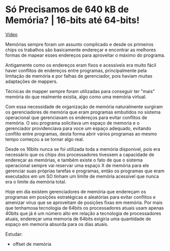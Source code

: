 # Só Precisamos de 640 kB de Memória? | 16-bits até 64-bits!

[Video](https://www.youtube.com/watch?v=cTVXKfYOYxo)

Memórias sempre foram um assunto complicado e desde os primeiros chips os trabalhos são basicamente endereçar e encontrar as melhores formas de mapear esses endereços para aproveitar o máximo do programa.

Antigamente como os endereços eram fixos e acessíveis era muito fácil haver conflitos de endereços entre programas, principalmente pela limitação de memória e por falhas de gerenciador, pois haviam muitas adaptações de mappers.

Técnicas de mapper sempre foram utilizadas para conseguir ter "mais" memória do que realmente existia, algo como uma memória virtual.

Com essa necessidade de organização de memória naturalmente surgiram os gerenciadores de memória que eram programas embutidos no sistema operacional que gerenciavam os endereços para evitar conflitos de memória. O seu programa solicitava um espaço de memoria e o gerenciador providenciava para voce um espaço adequado, evitando conflito entre programas, desta forma abrir vários programas ao mesmo tempo começou a se tornar algo real.

Desde os 16bits nunca se foi utilizada toda a memória disponivel, pois era necessário que os chips dos processadores tivessem a capacidade de endereçar as memórias, e também existe o fato de que o sistema operacional sempre vai reservar uma espaço X de memória para ele gerenciar suas próprias tarefas e programas, então os programas que eram executados em um SO tinham um limite de memória acessivel que nunca era o limite da memória total.

Hoje em dia existem gerenciadores de memória que endereçam os programas em posições estratégicas e aleatórias para evitar conflitos e amenizar vírus que se aproveitam de posições fixas em memória. Por mais que tenhamosa tecnologia de 64bits os processadores atuais usam apenas 40bits que já é um número alto em relação a tecnologia de processadores atuais, endereçar uma memoria de 64bits exigiria uma quantidade de espaço em memoria absurda para os dias atuais.

Estudar:
- offset de memória